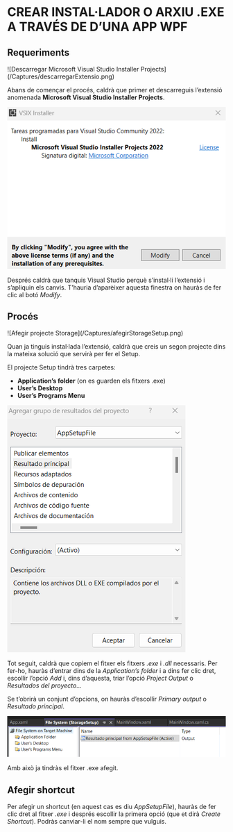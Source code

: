 <h1>CREAR INSTAL·LADOR O ARXIU .EXE A TRAVÉS DE D’UNA APP WPF</h1>

<h2>Requeriments</h2>
![Descarregar Microsoft Visual Studio Installer Projects](/Captures/descarregarExtensio.png)
<p>Abans de començar el procés, caldrà que primer et descarreguis l’extensió anomenada <strong>Microsoft Visual Studio Installer Projects</strong>.</p>

![Instal·lar Microsoft Visual Studio Installer Projects](/Captures/instalarExtensio.png)
<p>Després caldrà que tanquis Visual Studio perquè s’instal·li l’extensió i s’apliquin els canvis. T’hauria d’aparèixer aquesta finestra on hauràs de fer clic al botó <i>Modify</i>.

<h2>Procés</h2>
![Afegir projecte Storage](/Captures/afegirStorageSetup.png)
<p>Quan ja tinguis instal·lada l’extensió, caldrà que creis un segon projecte dins la mateixa solució que servirà per fer el Setup.</p>

<p>El projecte Setup tindrà tres carpetes:</p>

<ul>
  <li><strong>Application’s folder</strong> (on es guarden els  fitxers .exe)</li>
  <li><strong>User’s Desktop</strong></li>
  <li><strong>User’s Programs Menu</strong></li>
</ul>

![Project Output](/Captures/projectOutput.png)
<p>Tot seguit, caldrà que copiem el fitxer els fitxers <i>.exe</i> i <i>.dll</i> necessaris. Per fer-ho, hauràs d’entrar dins de la <i>Application’s folder</i> i a dins fer clic dret, escollir l’opció <i>Add</i> i, dins d’aquesta, triar l’opció <i>Project Output</i> o <i>Resultados del proyecto…</i></p>

<p>Se t’obrirà un conjunt d’opcions, on hauràs d’escollir <i>Primary output</i> o <i>Resultado principal</i>.</p>

![Fitxer Exe Projecte Setup](/Captures/fitxerExe.png)
<p>Amb això ja tindràs el fitxer .exe afegit.</p>

<h2>Afegir shortcut</h2>
<p>Per afegir un shortcut (en aquest cas es diu <i>AppSetupFile</i>), hauràs de fer clic dret al fitxer <i>.exe</i> i després escollir la primera opció (que et dirà <i>Create Shortcut</i>). Podràs canviar-li el nom sempre que vulguis.</p>